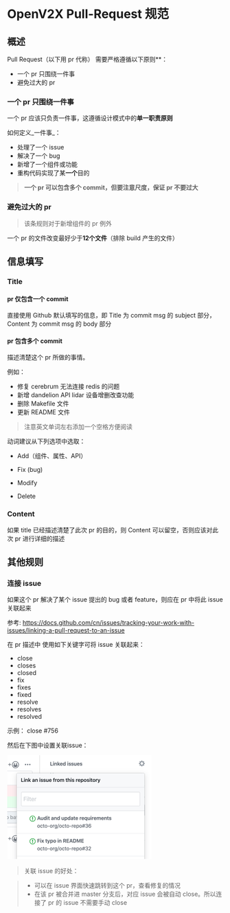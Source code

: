 # OpenV2X Pull-Request 规范

## 概述

Pull Request（以下用 pr 代称） 需要严格遵循以下原则**：

- 一个 pr 只围绕一件事
- 避免过大的 pr

### 一个 pr 只围绕一件事

一个 pr 应该只负责一件事，这遵循设计模式中的**单一职责原则**

如何定义_一件事_：

- 处理了一个 issue
- 解决了一个 bug
- 新增了一个组件或功能
- 重构代码实现了某**一个**目的

> **一个 pr 可以包含多个 commit，但要注意尺度，保证 pr 不要过大**

### 避免过大的 pr

> 该条规则对于新增组件的 pr 例外

一个 pr 的文件改变最好少于**12个文件**（排除 build 产生的文件）

## 信息填写

### Title

#### pr 仅包含一个 commit

直接使用 Github 默认填写的信息，即 Title 为 commit msg 的 subject 部分，Content 为 commit msg 的 body 部分

#### pr 包含多个 commit

描述清楚这个 pr 所做的事情。

例如：

- 修复 cerebrum 无法连接 redis 的问题
- 新增 dandelion API lidar 设备增删改查功能
- 删除 Makefile 文件
- 更新 README 文件

> 注意英文单词左右添加一个空格方便阅读

动词建议从下列选项中选取：

- Add（组件、属性、API）

- Fix (bug)

- Modify

- Delete

### Content

如果 title 已经描述清楚了此次 pr 的目的，则 Content 可以留空，否则应该对此次 pr 进行详细的描述

## 其他规则

### 连接 issue

如果这个 pr 解决了某个 issue 提出的 bug 或者 feature，则应在 pr 中将此 issue 关联起来

参考:
<https://docs.github.com/cn/issues/tracking-your-work-with-issues/linking-a-pull-request-to-an-issue>

在 pr 描述中 使用如下关键字可将 issue 关联起来：

- close
- closes
- closed
- fix
- fixes
- fixed
- resolve
- resolves
- resolved

示例： close #756

然后在下图中设置关联issue：

![](./images/link-issue-drop-down.png)

> 关联 issue 的好处：

> - 可以在 issue 界面快速跳转到这个 pr，查看修复的情况
> - 在该 pr 被合并进 master 分支后，对应 issue 会被自动 close。所以连接了 pr 的 issue 不需要手动 close
